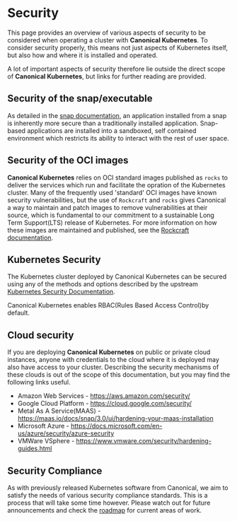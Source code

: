 # Security 

This page provides an overview of various aspects of security to be considered
when operating a cluster with **Canonical Kubernetes**. To consider security
properly, this means not just aspects of Kubernetes itself, but also how and
where it is installed and operated.

A lot of important aspects of security therefore lie outside the direct scope
of **Canonical Kubernetes**, but links for further reading
are provided.

## Security of the snap/executable

As detailed in the [snap documentation][], an application installed from a snap
is inherently more secure than a traditionally installed application.
Snap-based applications are installed into a sandboxed, self contained
environment which restricts its ability to interact with the rest of user
space.

## Security of the OCI images

**Canonical Kubernetes** relies on OCI standard images published as `rocks` to
deliver the services which run and facilitate the opration of the Kubernetes
cluster. Many of the frequently used 'standard' OCI images have known security
vulnerabilities, but the use of `Rockcraft` and `rocks` gives Canonical a way
to maintain and patch images to remove vulnerabilities at their source, which
is fundamental to our commitment to a sustainable Long Term Support(LTS)
release of Kubernetes. For more information on how these images are maintained
and published, see the [Rockcraft documentation][rocks-security]. 

## Kubernetes Security

The Kubernetes cluster deployed by Canonical Kubernetes can be secured using
any of the methods and options described by the upstream
[Kubernetes Security Documentation][].

Canonical Kubernetes enables RBAC(Rules Based Access Control)by default.

## Cloud security

If you are deploying **Canonical Kubernetes** on public or private cloud
instances, anyone with credentials to the cloud where it is deployed may also
have access to your cluster. Describing the security mechanisms of these clouds
is out of the scope of this documentation, but you may find the following links
useful.

-   Amazon Web Services -	<https://aws.amazon.com/security/>
-   Google Cloud Platform	- <https://cloud.google.com/security/>
-   Metal As A Service(MAAS) -  <https://maas.io/docs/snap/3.0/ui/hardening-your-maas-installation>
-   Microsoft Azure	- <https://docs.microsoft.com/en-us/azure/security/azure-security>
-   VMWare VSphere	- <https://www.vmware.com/security/hardening-guides.html>

## Security Compliance

As with previously released Kubernetes software from Canonical, we aim to
satisfy the needs of various security compliance standards. This is a process
that will take some time however. Please watch out for future announcements and
check the [roadmap][] for current areas of work.

<!-- LINKS -->

[Kubernetes Security documentation]: https://kubernetes.io/docs/concepts/security/overview/
[snap documentation]: https://snapcraft.io/docs/security-sandboxing
[rocks-security]: https://canonical-rockcraft.readthedocs-hosted.com/en/latest/explanation/rockcraft/
[roadmap]: ../reference/roadmap
